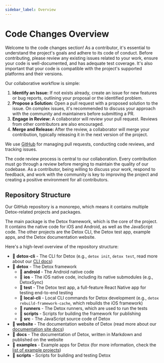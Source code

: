 ```yaml
---
sidebar_label: Overview
---
```


# Code Changes Overview

Welcome to the code changes section! As a contributor, it's essential to understand the project's goals and adhere to its code of conduct. Before contributing, please review any existing issues related to your work, ensure your code is well-documented, and has adequate test coverage. It's also important that your code is compatible with the project's supported platforms and their versions.

Our collaborative workflow is simple:

1. **Identify an Issue:** If not exists already, create an issue for new features or bug reports, outlining your proposal or the identified problem.
2. **Propose a Solution:** Open a pull request with a proposed solution to the issue. On complex issues, it's recommended to discuss your approach with the community and maintainers before submitting a PR.
3. **Engage in Review:** A collaborator will review your pull request. Reviews from other contributors are also encouraged.
4. **Merge and Release:** After the review, a collaborator will merge your contribution, typically releasing it in the next version of the project.

We use [GitHub] for managing pull requests, conducting code reviews, and tracking issues.

The code review process is central to our collaboration. Every contribution must go through a review before merging to maintain the quality of our codebase. As a contributor, being willing to discuss your work, respond to feedback, and work with the community is key to improving the project and creating a positive environment for all contributors.

## Repository Structure

Our GitHub repository is a monorepo, which means it contains multiple Detox-related projects and packages.

The main package is the Detox framework, which is the core of the project.
It contains the native code for iOS and Android, as well as the JavaScript code.
The other projects are the Detox CLI, the Detox test app, example apps, and the Detox documentation website.

Here's a high-level overview of the repository structure:

- 📁 **detox-cli** - The CLI for Detox (e.g., `detox init`, `detox test`, read more about our [CLI docs])
- 📁 **detox** - The Detox framework
  - 📁 **android** - The Android native code
  - 📁 **ios** - The iOS native code, including its native submodules (e.g., DetoxSync)
  - 📁 **test** - The Detox test app, a full-feature React Native app for testing end-to-end testing
  - 📁 **local-cli** - Local CLI commands for Detox development (e.g., `detox rebuild-framework-cache`, which rebuilds the iOS framework)
  - 📁 **runners** - The Detox runners, which are used to run the tests
  - 📁 **scripts** - Scripts for building the framework for publishing
  - 📁 **src** - The JavaScript source code of Detox
- 📁 **website** - The documentation website of Detox (read more about our [documentation site docs])
- 📁 **docs** - The documentation of Detox, written in Markdown and published on the website
- 📁 **examples** - Example apps for Detox (for more information, check the [list of example projects])
- 📁 **scripts** - Scripts for building and testing Detox

[GitHub]: https://github.com/wix/Detox
[documentation site docs]: ../documentation.md
[list of example projects]: ./example-projects.md
[CLI docs]: ../../cli/overview.md
